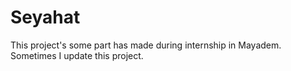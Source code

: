 # Seyahat
This project's some part has made during internship in Mayadem. Sometimes I update this project.
